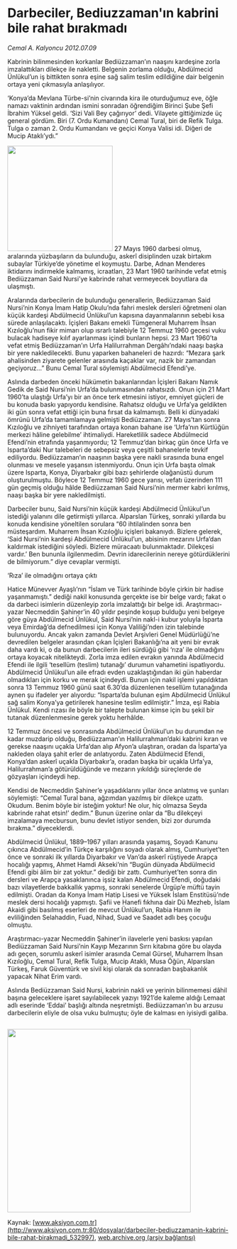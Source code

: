 # Darbeciler, Bediuzzaman'ın kabrini bile rahat bırakmadı

*Cemal A. Kalyoncu 2012.07.09*

<div class="pNewsDetailMainContent" itemprop="articleBody">
 <p>
  Kabrinin bilinmesinden korkanlar Bediüzzaman’ın naaşını kardeşine zorla imzalattıkları dilekçe ile nakletti. Belgenin zorlama olduğu, Abdülmecid Ünlükul’un iş bittikten sonra eşine sağ salim teslim edildiğine dair belgenin ortaya yeni çıkmasıyla anlaşılıyor.
 </p>
 <p>
  ‘Konya’da Mevlana Türbe-si’nin civarında kira ile oturduğumuz eve, öğle namazı vaktinin ardından ismini sonradan öğrendiğim Birinci Şube Şefi İbrahim Yüksel geldi. ‘Sizi Vali Bey çağırıyor’ dedi. Vilayete gittiğimizde üç general gördüm. Biri (7. Ordu Kumandanı) Cemal Tural, biri de Refik Tulga. Tulga o zaman 2. Ordu Kumandanı ve geçici Konya Valisi idi. Diğeri de Mucip Ataklı’ydı.”
 </p>
 <p>
  <img alt="" height="237" src="http://web.archive.org/web/20141227101747im_/http://medya.aksiyon.com.tr/aksiyon/2012/07/09/unlukul.jpg"/>
  27 Mayıs 1960 darbesi olmuş, aralarında yüzbaşıların da bulunduğu, askerî disiplinden uzak birtakım subaylar Türkiye’de yönetime el koymuştu. Darbe, Adnan Menderes iktidarını indirmekle kalmamış, icraatları, 23 Mart 1960 tarihinde vefat etmiş Bediüzzaman Said Nursi’ye kabrinde rahat vermeyecek boyutlara da ulaşmıştı.
 </p>
 <p>
  Aralarında darbecilerin de bulunduğu generallerin, Bediüzzaman Said Nursi’nin Konya İmam Hatip Okulu’nda fahri meslek dersleri öğretmeni olan küçük kardeşi Abdülmecid Ünlükul’un kapısına dayanmalarının sebebi kısa sürede anlaşılacaktı. İçişleri Bakanı emekli Tümgeneral Muharrem İhsan Kızıloğlu’nun fikir mimarı olup ısrarlı talebiyle 12 Temmuz 1960 gecesi vuku bulacak hadiseye kılıf ayarlanması içindi bunların hepsi. 23 Mart 1960’ta vefat etmiş Bediüzzaman’ın Urfa Halilurrahman Dergâhı’ndaki naaşı başka bir yere nakledilecekti. Bunu yaparken bahaneleri de hazırdı: “Mezara şark ahalisinden ziyarete gelenler arasında kaçaklar var, nazik bir zamandan geçiyoruz…” Bunu Cemal Tural söylemişti Abdülmecid Efendi’ye.
 </p>
 <p>
  Aslında darbeden önceki hükümetin bakanlarından İçişleri Bakanı Namık Gedik de Said Nursi’nin Urfa’da bulunmasından rahatsızdı. Onun için 21 Mart 1960’ta ulaştığı Urfa’yı bir an önce terk etmesini istiyor, emniyet güçleri de bu konuda baskı yapıyordu kendisine. Rahatsız olduğu ve Urfa’ya geldikten iki gün sonra vefat ettiği için buna fırsat da kalmamıştı. Belli ki dünyadaki ömrünü Urfa’da tamamlamaya gelmişti Bediüzzaman. 27 Mayıs’tan sonra Kızıloğlu ve zihniyeti tarafından ortaya konan bahane ise ‘Urfa’nın Kürtlüğün merkezi hâline gelebilme’ ihtimaliydi. Hareketlilik sadece Abdülmecid Efendi’nin etrafında yaşanmıyordu; 12 Temmuz’dan birkaç gün önce Urfa ve Isparta’daki Nur talebeleri de sebepsiz veya çeşitli bahanelerle tevkif ediliyordu. Bediüzzaman’ın naaşının başka yere nakli sırasında buna engel olunması ve mesele yaşansın istenmiyordu. Onun için Urfa başta olmak üzere Isparta, Konya, Diyarbakır gibi bazı şehirlerde olağanüstü durum oluşturulmuştu. Böylece 12 Temmuz 1960 gece yarısı, vefatı üzerinden 111 gün geçmiş olduğu hâlde Bediüzzaman Said Nursi’nin mermer kabri kırılmış, naaşı başka bir yere nakledilmişti.
 </p>
 <p>
  Darbeciler bunu, Said Nursi’nin küçük kardeşi Abdülmecid Ünlükul’un istediği yalanını dile getirmişti yıllarca. Alparslan Türkeş, sonraki yıllarda bu konuda kendisine yöneltilen sorulara “60 ihtilalinden sonra ben müsteşardım. Muharrem İhsan Kızıloğlu içişleri bakanıydı. Bizlere gelerek, ‘Said Nursi’nin kardeşi Abdülmecid Ünlükul’un, abisinin mezarını Urfa’dan kaldırmak istediğini söyledi. Bizlere müracaatı bulunmaktadır. Dilekçesi vardır.’ Ben bununla ilgilenmedim. Devrin idarecilerinin nereye götürdüklerini de bilmiyorum.” diye cevaplar vermişti.
 </p>
 <p>
  ‘Rıza’ ile olmadığını ortaya çıktı
 </p>
 <p>
  Hatice Münevver Ayaşlı’nın “İslam ve Türk tarihinde böyle çirkin bir hadise yaşanmamıştı.” dediği nakil konusunda gerçekte ise bir belge vardı; fakat o da darbeci isimlerin düzenleyip zorla imzalattığı bir belge idi. Araştırmacı-yazar Necmeddin Şahiner’in 40 yıldır peşinde koşup bulduğu yeni belgeye göre güya Abdülmecid Ünlükul, Said Nursi’nin nakl-i kubur yoluyla İsparta veya Emirdağ’da defnedilmesi için Konya Valiliği’nden izin talebinde bulunuyordu. Ancak yakın zamanda Devlet Arşivleri Genel Müdürlüğü’ne devredilen belgeler arasından çıkan İçişleri Bakanlığı’na ait yeni bir evrak daha vardı ki, o da bunun darbecilerin ileri sürdüğü gibi ‘rıza’ ile olmadığını ortaya koyacak nitelikteydi. Zorla imza edilen evrakın yanında Abdülmecid Efendi ile ilgili ‘tesellüm (teslim) tutanağı’ durumun vahametini ispatlıyordu. Abdülmecid Ünlükul’un aile efradı evden uzaklaştığından iki gün haberdar olmadıkları için korku ve merak içindeydi. Bunun için nakil işlemi yapıldıktan sonra 13 Temmuz 1960 günü saat 6.30’da düzenlenen tesellüm tutanağında aynen şu ifadeler yer alıyordu: “Isparta’da bulunan eşim Abdülmecid Ünlükul sağ salim Konya’ya getirilerek hanesine teslim edilmiştir.” İmza, eşi Rabia Ünlükul. Kendi rızası ile böyle bir talepte bulunan kimse için bu şekil bir tutanak düzenlenmesine gerek yoktu herhâlde.
 </p>
 <p>
  12 Temmuz öncesi ve sonrasında Abdülmecid Ünlükul’un bu durumdan ne kadar muzdarip olduğu, Bediüzzaman’ın Halilurrahman’daki kabrini kıran ve gerekse naaşını uçakla Urfa’dan alıp Afyon’a ulaştıran, oradan da İsparta’ya nakleden olaya şahit erler de anlatıyordu. Zaten Abdülmecid Efendi, Konya’dan askerî uçakla Diyarbakır’a, oradan başka bir uçakla Urfa’ya, Halilurrahman’a götürüldüğünde ve mezarın yıkıldığı süreçlerde de gözyaşları içindeydi hep.
 </p>
 <p>
  Kendisi de Necmeddin Şahiner’e yaşadıklarını yıllar önce anlatmış ve şunları söylemişti: “Cemal Tural bana, ağzımdan yazılmış bir dilekçe uzattı. Okudum. Benim böyle bir isteğim yoktur! Ne olur, hiç olmazsa Seyda kabrinde rahat etsin!’ dedim.” Bunun üzerine onlar da “Bu dilekçeyi imzalamaya mecbursun, bunu devlet istiyor senden, bizi zor durumda bırakma.” diyeceklerdi.
 </p>
 <p>
  Abdülmecid Ünlükul, 1889–1967 yılları arasında yaşamış, Soyadı Kanunu çıkınca Abdülmecid’in Türkçe karşılığını soyadı olarak almış, Cumhuriyet’ten önce ve sonraki ilk yıllarda Diyarbakır ve Van’da askerî rüştiyede Arapça hocalığı yapmış, Ahmet Hamdi Akseki’nin “Bugün dünyada Abdülmecid Efendi gibi âlim bir zat yoktur.” dediği bir zattı. Cumhuriyet’ten sonra din dersleri ve Arapça yasaklanınca işsiz kalan Abdülmecid Efendi, doğudaki bazı vilayetlerde bakkallık yapmış, sonraki senelerde Ürgüp’e müftü tayin edilmişti. Oradan da Konya İmam Hatip Lisesi ve Yüksek İslam Enstitüsü’nde meslek dersi hocalığı yapmıştı. Şafii ve Hanefi fıkhına dair Dü Mezheb, İslam Akaidi gibi basılmış eserleri de mevcut Ünlükul’un, Rabia Hanım ile evliliğinden Selahaddin, Fuad, Nihad, Suad ve Saadet adlı beş çocuğu olmuştu.
 </p>
 <p>
  Araştırmacı-yazar Necmeddin Şahiner’in ilavelerle yeni baskısı yapılan Bediüzzaman Said Nursi’nin Kayıp Mezarının Sırrı kitabına göre bu olayda adı geçen, sorumlu askerî isimler arasında Cemal Gürsel, Muharrem İhsan Kızıloğlu, Cemal Tural, Refik Tulga, Mucip Ataklı, Musa Öğün, Alparslan Türkeş, Faruk Güventürk ve sivil kişi olarak da sonradan başbakanlık yapacak Nihat Erim vardı.
 </p>
 <p>
  Aslında Bediüzzaman Said Nursi, kabrinin nakli ve yerinin bilinmemesi dâhil başına geleceklere işaret sayılabilecek yazıyı 1921’de kaleme aldığı Lemaat adlı eserinde ‘Eddai’ başlığı altında neşretmişti. Bediüzzaman’ın bu arzusu darbecilerin eliyle de olsa vuku bulmuştu; öyle de kalması en iyisiydi galiba.
 </p>
 <p>
  <img alt="" src="http://web.archive.org/web/20141227101747im_/http://medya.aksiyon.com.tr/aksiyon/2012/07/09/cemal-bediuzzaman-1.jpg"/>
 </p>
 <p>
  <img alt="" height="413" src="http://web.archive.org/web/20141227101747im_/http://medya.aksiyon.com.tr/aksiyon/2012/07/09/cemal-bediuzzaman-2.jpg"/>
 </p>
</div>


Kaynak: [www.aksiyon.com.tr](http://www.aksiyon.com.tr:80/dosyalar/darbeciler-bediuzzamanin-kabrini-bile-rahat-birakmadi_532997), [web.archive.org (arşiv bağlantısı)](http://web.archive.org/web/20141227101747/http://www.aksiyon.com.tr:80/dosyalar/darbeciler-bediuzzamanin-kabrini-bile-rahat-birakmadi_532997)
